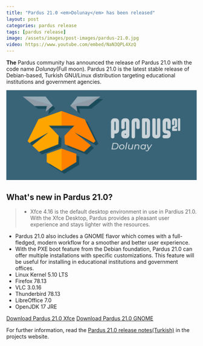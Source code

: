 ```yaml
---
title: "Pardus 21.0 <em>Dolunay</em> has been released"
layout: post
categories: pardus release
tags: [pardus release]
image: /assets/images/post-images/pardus-21.0.jpg
video: https://www.youtube.com/embed/NaN3QPL4XzQ
---
```


**The** Pardus community has announced the release of Pardus 21.0 with the code name *Dolunay*(Full moon).  Pardus 21.0 is the latest stable release of Debian-based, Turkish GNU/Linux distribution targeting educational institutions and government agencies.

![Pardus 21.0 featured](/assets/images/post-images/pardus-21.0.jpg)

## What's new in Pardus 21.0?

> - Xfce 4.16 is the default desktop environment in use in Pardius 21.0. With the Xfce Desktop, Pardus provides a pleasant user experience and stays lighter with the resources.
- Pardus 21.0 also includes a GNOME flavor which comes with a full-fledged, modern workflow for a smoother and better user experience.
- With the PXE boot feature from the Debian foundation, Pardus 21.0 can offer multiple installations with specific customizations. This feature will be useful for installing in educational institutions and government offices.
- Linux Kernel 5.10 LTS
- Firefox 78.13
- VLC 3.0.16
- Thunderbird 78.13
- LibreOffice 7.0
- OpenJDK 17 JRE


<a href="http://indir.pardus.org.tr/ISO/Pardus21/Pardus-21.0-XFCE-amd64.iso" class="download">Download Pardus 21.0 Xfce</a>
<a href="http://indir.pardus.org.tr/ISO/Pardus21/Pardus-21.0-GNOME-amd64.iso" class="download">Download Pardus 21.0 GNOME</a>

For further information, read the [Pardus 21.0 release notes(Turkish)](https://www.pardus.org.tr/pardus-surum-notlari-21-0/) in the projects website.